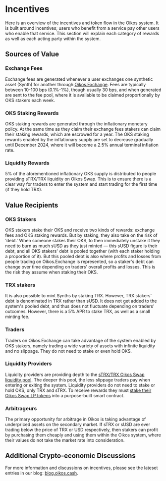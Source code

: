 # Incentives

Here is an overview of the incentives and token flow in the Oikos system. It is built around incentives; users who benefit from a service pay other users who enable that service. This section will explain each category of rewards as well as each acting party within the system.

## Sources of Value

### Exchange Fees

Exchange fees are generated whenever a user exchanges one synthetic asset (Synth) for another through [Oikos.Exchange](https://oikos.exchange). Fees are typically between 10-100 bps (0.1%-1%), though usually 30 bps, and when generated are sent to the fee pool, where it is available to be claimed proportionally by OKS stakers each week.

### OKS Staking Rewards

OKS staking rewards are generated through the inflationary monetary policy. At the same time as they claim their exchange fees stakers can claim their staking rewards, which are escrowed for a year. The OKS staking rewards enabled by the inflationary supply are set to decrease gradually until December 2024, where it will become a 2.5% annual terminal inflation rate.

### Liquidity Rewards

5% of the aforementioned inflationary OKS supply is distributed to people providing sTRX/TRX liquidity on Oikos Swap. This is to ensure there is a clear way for traders to enter the system and start trading for the first time (if they hold TRX).

## Value Recipients

### OKS Stakers

OKS stakers stake their OKS and receive two kinds of rewards: exchange fees and OKS staking rewards. But by staking, they also take on the risk of 'debt.' When someone stakes their OKS, to then immediately unstake it they need to burn as much sUSD as they just minted — this sUSD figure is their debt, and all OKS stakers' debt is pooled together (with each staker holding a proportion of it). But this pooled debt is also where profits and losses from people trading on Oikos.Exchange is represented, so a staker's debt can change over time depending on traders' overall profits and losses. This is the risk they assume when staking their OKS.

### TRX stakers

It is also possible to mint Synths by staking TRX. However, TRX stakers' debt is denominated in TRX rather than sUSD. It does not get added to the system's pooled debt, and thus does not fluctuate depending on traders' outcomes. However, there is a 5% APR to stake TRX, as well as a small minting fee.

### Traders

Traders on Oikos.Exchange can take advantage of the system enabled by OKS stakers, namely trading a wide variety of assets with infinite liquidity and no slippage. They do not need to stake or even hold OKS.

### Liquidity Providers

Liquidity providers are providing depth to the [sTRX/TRX Oikos Swap liquidity pool](https://tronscan.io/#/address/0xe9cf7887b93150d4f2da7dfc6d502b216438f244/#tokentxns). The deeper this pool, the less slippage traders pay when entering or exiting the system. Liquidity providers do not need to stake or hold OKS, only TRX and sTRX. To receive rewards they must [stake their Oikos Swap LP tokens](https://blog.oikos.cash/new-uniswap-seth-lp-reward-system/) into a purpose-built smart contract.

### Arbitrageurs

The primary opportunity for arbitrage in Oikos is taking advantage of underpriced assets on the secondary market. If sTRX or sUSD are ever trading below the price of TRX or USD respectively, then stakers can profit by purchasing them cheaply and using them within the Oikos system, where their values do not take the market rate into consideration.

## Additional Crypto-economic Discussions

For more information and discussions on incentives, please see the lateset entries in our blog: [blog.oikos.cash](https://blog.oikos.cash).
